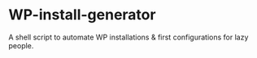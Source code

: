 # WP-install-generator
A shell script to automate WP installations &amp; first configurations for lazy people.
